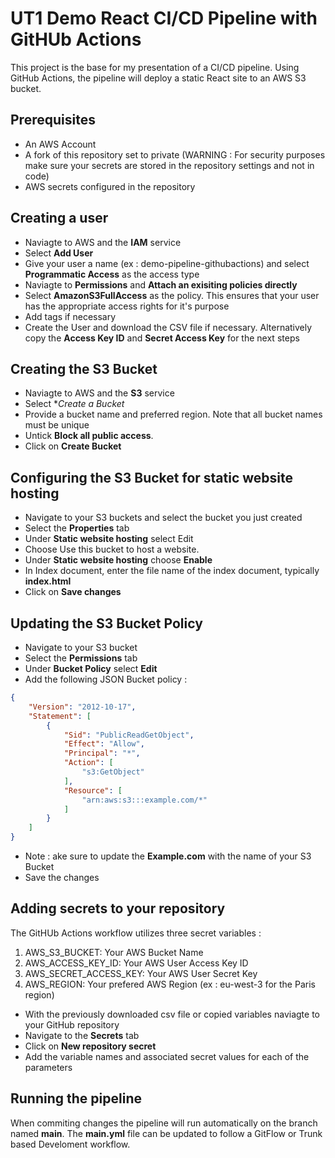 # UT1 Demo React CI/CD Pipeline with GitHUb Actions

This project is the base for my presentation of a CI/CD pipeline. Using GitHub Actions, the pipeline will deploy a static React site to an AWS S3 bucket.  

## Prerequisites           

* An AWS Account
* A fork of this repository set to private (WARNING : For security purposes make sure your secrets are stored in the repository settings and not in code)
* AWS secrets configured in the repository

## Creating a user

* Naviagte to AWS and the **IAM** service
* Select **Add User**
* Give your user a name (ex : demo-pipeline-githubactions) and select **Programmatic Access** as the access type
* Naviagte to **Permissions** and **Attach an exisiting policies directly**
* Select **AmazonS3FullAccess** as the policy. This ensures that your user has the appropriate access rights for it's purpose
* Add tags if necessary
* Create the User and download the CSV file if necessary. Alternatively copy the **Access Key ID** and **Secret Access Key** for the next steps

## Creating the S3 Bucket

* Naviagte to AWS and the **S3** service
* Select **Create a Bucket*
* Provide a bucket name and preferred region. Note that all bucket names must be unique
* Untick **Block all public access**.
* Click on **Create Bucket**

## Configuring the S3 Bucket for static website hosting

* Navigate to your S3 buckets and select the bucket you just created
* Select the **Properties** tab
* Under **Static website hosting** select Edit
* Choose Use this bucket to host a website.
* Under **Static website hosting** choose **Enable**
* In Index document, enter the file name of the index document, typically **index.html**
* Click on **Save changes**

## Updating the S3 Bucket Policy

* Navigate to your S3 bucket
* Select the **Permissions** tab
* Under **Bucket Policy** select **Edit**
* Add the following JSON Bucket policy : 

```json
{
    "Version": "2012-10-17",
    "Statement": [
        {
            "Sid": "PublicReadGetObject",
            "Effect": "Allow",
            "Principal": "*",
            "Action": [
                "s3:GetObject"
            ],
            "Resource": [
                "arn:aws:s3:::example.com/*"
            ]
        }
    ]
}
```
* Note : ake sure to update the **Example.com** with the name of your S3 Bucket
* Save the changes

## Adding secrets to your repository

The GitHUb Actions workflow utilizes three secret variables : 

1. AWS_S3_BUCKET: Your AWS Bucket Name
2. AWS_ACCESS_KEY_ID: Your AWS User Access Key ID
3. AWS_SECRET_ACCESS_KEY: Your AWS User Secret Key
4. AWS_REGION: Your prefered AWS Region (ex : eu-west-3 for the Paris region)

* With the previously downloaded csv file or copied variables naviagte to your GitHub repository
* Navigate to the **Secrets** tab
* Click on **New repository secret**
* Add the variable names and associated secret values for each of the parameters

## Running the pipeline

When commiting changes the pipeline will run automatically on the branch named **main**. The **main.yml** file can be updated to follow a GitFlow  or Trunk based Develoment workflow. 



